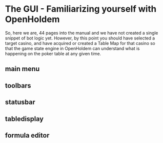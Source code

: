 # The GUI - Familiarizing yourself with OpenHoldem

So, here we are, 44 pages into the manual and we have not created a
single snippet of bot logic yet. However, by this point you should have
selected a target casino, and have acquired or created a Table Map for
that casino so that the game state engine in OpenHoldem can understand
what is happening on the poker table at any given time.

## main menu

## toolbars

## statusbar

## tabledisplay

## formula editor

